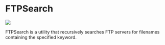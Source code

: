 # FTPSearch

![](https://i.imgur.com/wIXP0bk.png)

FTPSearch is a utility that recursively searches FTP servers for filenames containing the specified keyword.


